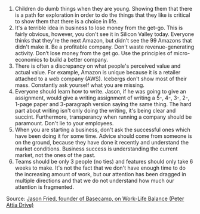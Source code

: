 
1.  Children do dumb things when they are young. Showing them that there is a path for exploration in order to do the things that they like is critical to show them that there is a choice in life. 
2.  It's a terrible idea in business to lose money from the get-go. This is fairly obvious, however, you don't see it in Silicon Valley today. Everyone thinks that they're the next Amazon, but didn't see the 99 Amazons that didn't make it. Be a profitable company. Don't waste revenue-generating activity. Don’t lose money from the get go. Use the principles of micro-economics to build a better company. 
3.  There is often a discrepancy on what people's perceived value and actual value. For example, Amazon is unique because it is a retailer attached to a web company (AWS). Icebergs don't show most of their mass. Constantly ask yourself what you are missing. 
5.  Everyone should learn how to write. Jason, if he was going to give an assignment, would give a writing assignment of writing a 5-, 4-, 3-, 2-, 1-page paper and 3-paragraph version saying the same thing. The hard part about writing isn't only doing the writing, it's being clear and succint. Furthermore, transperancy when running a company should be paramount. Don't lie to your employees. 
6.  When you are starting a business, don't ask the successful ones which have been doing it for some time. Advice should come from someone is on the ground, because they have done it recently and understand the market conditions. Business success is understanding the current market, not the ones of the past. 
7.  Teams should be only 3 people (no ties) and features should only take 6 weeks to make. It's not the fact that we don't have enough time to do the increasing amount of work, but our attention has been dragged in multiple directions and that we do not understand how much our attention is fragmented. 

Source: [Jason Fried, founder of Basecamp, on Work-Life Balance (Peter Attia Drive)](https://open.spotify.com/episode/6K9V9TfY9r9J6kLNgvQM0C?si=q82V76m8Q9mqvYL2XF3p3w)